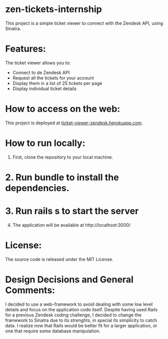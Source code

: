 # zen-tickets-internship

This project is a simple ticket viewer to connect with the Zendesk API, using Sinatra.

# Features:
The ticket viewer allows you to:
* Connect to de Zendesk API
* Request all the tickets for your account
* Display them in a list of 25 tickets per page
* Display individual ticket details

# How to access on the web:

This project is deployed at <a href>ticket-viewer-zendesk.herokuapp.com</a>.

# How to run locally:

1. First, clone the repository to your local machine.
# 2. Run bundle to install the dependencies.
# 3. Run rails s to start the server
4. The application will be available at http://localhost:3000/ 

# License:
The source code is released under the MIT License.

# Design Decisions and General Comments:
I decided to use a web-framework to avoid dealing with some low level details and focus on the application code itself. Despite having used Rails for a previous Zendesk coding challenge, I decided to change the framework to Sinatra due to its strenghts, in special its simplicity to catch data. I realize now that Rails would be better fit for a larger application, or one that require some database manipulation.
